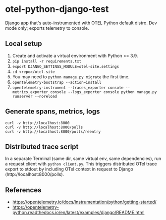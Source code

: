 # otel-python-django-test

Django app that's auto-instrumented with OTEL Python default distro. Dev mode only; exports telemetry to console.

## Local setup

1. Create and activate a virtual environment with Python >= 3.9.
2. `pip install -r requirements.txt`
3. `export DJANGO_SETTINGS_MODULE=otel-site.settings`
4. `cd <repo>/otel-site`
5. You may need to `python manage.py migrate` the first time.
6. `opentelemetry-bootstrap --action=install`
7. `opentelemetry-instrument --traces_exporter console --metrics_exporter console --logs_exporter console python manage.py runserver --noreload`

## Generate spans, metrics, logs

```
curl -v http://localhost:8000
curl -v http://localhost:8000/polls
curl -v http://localhost:8000/polls/reentry
```

## Distributed trace script

In a separate Terminal (same dir, same virtual env, same dependencies), run a request client with `python client.py`. This triggers distributed OTel trace export to stdout by including OTel context in request to Django (http://localhost:8000/polls).

## References

* https://opentelemetry.io/docs/instrumentation/python/getting-started/
* https://opentelemetry-python.readthedocs.io/en/latest/examples/django/README.html